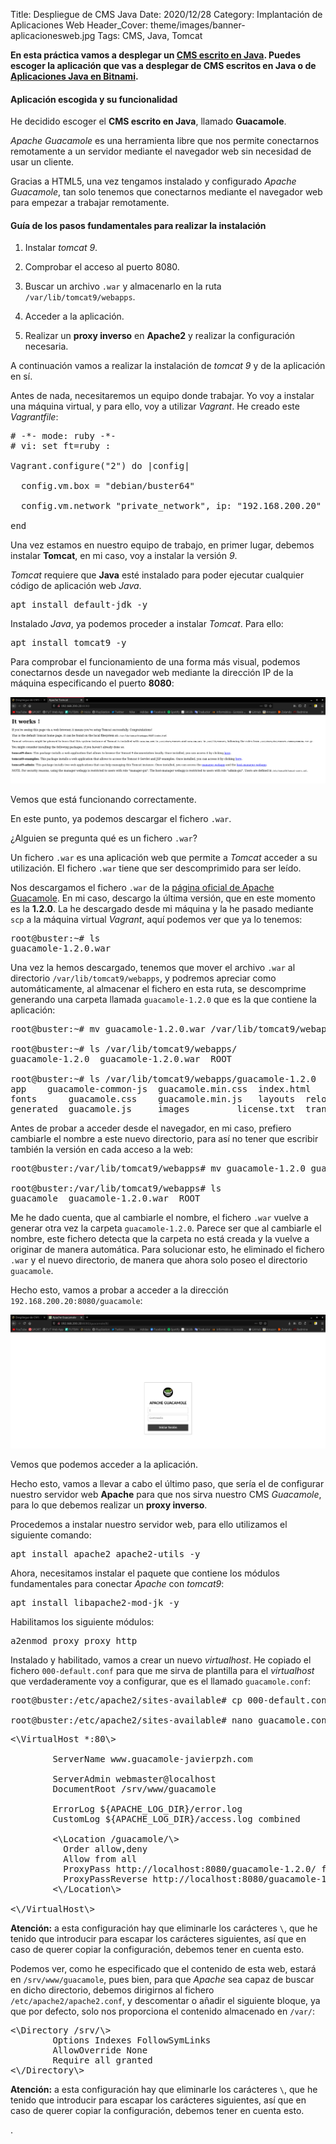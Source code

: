 Title: Despliegue de CMS Java
Date: 2020/12/28
Category: Implantación de Aplicaciones Web
Header_Cover: theme/images/banner-aplicacionesweb.jpg
Tags: CMS, Java, Tomcat

**En esta práctica vamos a desplegar un [CMS escrito en Java](https://java-source.net/open-source/content-managment-systems). Puedes escoger la aplicación que vas a desplegar de CMS escritos en Java o de [Aplicaciones Java en Bitnami](https://bitnami.com/tag/java).**

#### Aplicación escogida y su funcionalidad

He decidido escoger el **CMS escrito en Java**, llamado **Guacamole**.

*Apache Guacamole* es una herramienta libre que nos permite conectarnos remotamente a un servidor mediante el navegador web sin necesidad de usar un cliente.

Gracias a HTML5, una vez tengamos instalado y configurado *Apache Guacamole*, tan solo tenemos que conectarnos mediante el navegador web para empezar a trabajar remotamente.


#### Guía de los pasos fundamentales para realizar la instalación

1. Instalar *tomcat 9*.

2. Comprobar el acceso al puerto 8080.

3. Buscar un archivo `.war` y almacenarlo en la ruta `/var/lib/tomcat9/webapps`.

4. Acceder a la aplicación.

5. Realizar un **proxy inverso** en **Apache2** y realizar la configuración necesaria.

A continuación vamos a realizar la instalación de *tomcat 9* y de la aplicación en sí.

Antes de nada, necesitaremos un equipo donde trabajar. Yo voy a instalar una máquina virtual, y para ello, voy a utilizar *Vagrant*. He creado este *Vagrantfile*:

<pre>
# -*- mode: ruby -*-
# vi: set ft=ruby :

Vagrant.configure("2") do |config|

  config.vm.box = "debian/buster64"

  config.vm.network "private_network", ip: "192.168.200.20"

end
</pre>

Una vez estamos en nuestro equipo de trabajo, en primer lugar, debemos instalar **Tomcat**, en mi caso, voy a instalar la versión *9*.

*Tomcat* requiere que **Java** esté instalado para poder ejecutar cualquier código de aplicación web *Java*.

<pre>
apt install default-jdk -y
</pre>

Instalado *Java*, ya podemos proceder a instalar *Tomcat*. Para ello:

<pre>
apt install tomcat9 -y
</pre>

Para comprobar el funcionamiento de una forma más visual, podemos conectarnos desde un navegador web mediante la dirección IP de la máquina especificando el puerto **8080**:

![.](images/iaw_despliegue_de_CMS_Java/tomcat8080.png)

Vemos que está funcionando correctamente.

En este punto, ya podemos descargar el fichero `.war`.

¿Alguien se pregunta qué es un fichero `.war`?

Un fichero `.war` es una aplicación web que permite a *Tomcat* acceder a su utilización. El fichero `.war` tiene que ser descomprimido para ser leído.

Nos descargamos el fichero `.war` de la [página oficial de Apache Guacamole](https://guacamole.apache.org/releases/). En mi caso, descargo la última versión, que en este momento es la **1.2.0**. La he descargado desde mi máquina y la he pasado mediante `scp` a la máquina virtual *Vagrant*, aquí podemos ver que ya lo tenemos:

<pre>
root@buster:~# ls
guacamole-1.2.0.war
</pre>

Una vez la hemos descargado, tenemos que mover el archivo `.war` al directorio `/var/lib/tomcat9/webapps`, y podremos apreciar como automáticamente, al almacenar el fichero en esta ruta, se descomprime generando una carpeta llamada `guacamole-1.2.0` que es la que contiene la aplicación:

<pre>
root@buster:~# mv guacamole-1.2.0.war /var/lib/tomcat9/webapps

root@buster:~# ls /var/lib/tomcat9/webapps/
guacamole-1.2.0  guacamole-1.2.0.war  ROOT

root@buster:~# ls /var/lib/tomcat9/webapps/guacamole-1.2.0
app	   guacamole-common-js	guacamole.min.css  index.html	META-INF	       WEB-INF
fonts	   guacamole.css	guacamole.min.js   layouts	relocateParameters.js
generated  guacamole.js		images		   license.txt	translations
</pre>

Antes de probar a acceder desde el navegador, en mi caso, prefiero cambiarle el nombre a este nuevo directorio, para así no tener que escribir también la versión en cada acceso a la web:

<pre>
root@buster:/var/lib/tomcat9/webapps# mv guacamole-1.2.0 guacamole

root@buster:/var/lib/tomcat9/webapps# ls
guacamole  guacamole-1.2.0.war	ROOT
</pre>

Me he dado cuenta, que al cambiarle el nombre, el fichero `.war` vuelve a generar otra vez la carpeta `guacamole-1.2.0`. Parece ser que al cambiarle el nombre, este fichero detecta que la carpeta no está creada y la vuelve a originar de manera automática. Para solucionar esto, he eliminado el fichero `.war` y el nuevo directorio, de manera que ahora solo poseo el directorio `guacamole`.

Hecho esto, vamos a probar a acceder a la dirección `192.168.200.20:8080/guacamole`:

![.](images/iaw_despliegue_de_CMS_Java/guacamole8080.png)

Vemos que podemos acceder a la aplicación.

Hecho esto, vamos a llevar a cabo el último paso, que sería el de configurar nuestro servidor web **Apache** para que nos sirva nuestro CMS *Guacamole*, para lo que debemos realizar un **proxy inverso**.

Procedemos a instalar nuestro servidor web, para ello utilizamos el siguiente comando:

<pre>
apt install apache2 apache2-utils -y
</pre>

Ahora, necesitamos instalar el paquete que contiene los módulos fundamentales para conectar *Apache* con *tomcat9*:

<pre>
apt install libapache2-mod-jk -y
</pre>

Habilitamos los siguiente módulos:

<pre>
a2enmod proxy proxy_http
</pre>

Instalado y habilitado, vamos a crear un nuevo *virtualhost*. He copiado el fichero `000-default.conf` para que me sirva de plantilla para el *virtualhost* que verdaderamente voy a configurar, que es el llamado `guacamole.conf`:

<pre>
root@buster:/etc/apache2/sites-available# cp 000-default.conf guacamole.conf

root@buster:/etc/apache2/sites-available# nano guacamole.conf
</pre>



<pre>
<\VirtualHost *:80\>

        ServerName www.guacamole-javierpzh.com

        ServerAdmin webmaster@localhost
        DocumentRoot /srv/www/guacamole

        ErrorLog ${APACHE_LOG_DIR}/error.log
        CustomLog ${APACHE_LOG_DIR}/access.log combined

        <\Location /guacamole/\>
          Order allow,deny
          Allow from all
          ProxyPass http://localhost:8080/guacamole-1.2.0/ flushpackets=on
          ProxyPassReverse http://localhost:8080/guacamole-1.2.0/
        <\/Location\>

<\/VirtualHost\>
</pre>

**Atención:** a esta configuración hay que eliminarle los carácteres `\`, que he tenido que introducir para escapar los carácteres siguientes, así que en caso de querer copiar la configuración, debemos tener en cuenta esto.

Podemos ver, como he especificado que el contenido de esta web, estará en `/srv/www/guacamole`, pues bien, para que *Apache* sea capaz de buscar en dicho directorio, debemos dirigirnos al fichero `/etc/apache2/apache2.conf`, y descomentar o añadir el siguiente bloque, ya que por defecto, solo nos proporciona el contenido almacenado en `/var/`:

<pre>
<\Directory /srv/\>
        Options Indexes FollowSymLinks
        AllowOverride None
        Require all granted
<\/Directory\>
</pre>

**Atención:** a esta configuración hay que eliminarle los carácteres `\`, que he tenido que introducir para escapar los carácteres siguientes, así que en caso de querer copiar la configuración, debemos tener en cuenta esto.


















.
